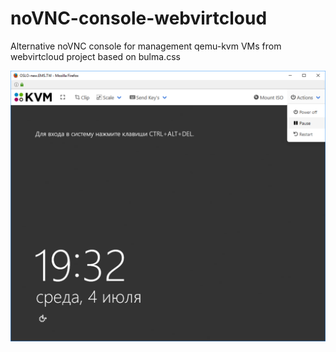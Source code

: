 # noVNC-console-webvirtcloud
Alternative noVNC console for management qemu-kvm VMs from webvirtcloud project based on bulma.css

![screenshot_01](https://github.com/DmitriyEvg/noVNC-console-webvirtcloud/blob/master/screenshot_01.png)
